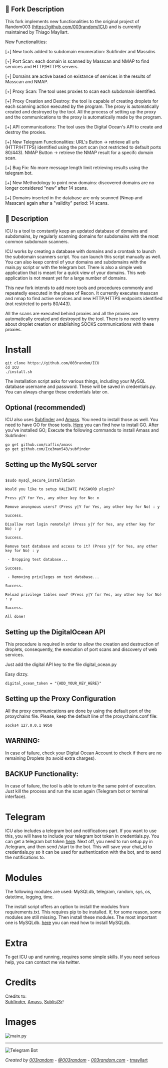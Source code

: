 ## 📌 Fork Description
This fork implements new functionalities to the original project of Random003 (https://github.com/003random/ICU) and is currently maintained by Thiago Mayllart.

New Functionalities:

[+] New tools added to subdomain enumeration: Subfinder and Massdns

[+] Port Scan: each domain is scanned by Masscan and NMAP to find services and HTTP/HTTPS servers.

[+] Domains are active based on existance of services in the results of Masscan and NMAP.

[+] Proxy Scan: The tool uses proxies to scan each subdomain identified.

[+] Proxy Creation and Destroy: the tool is capable of creating droplets for each scanning action executed by the program. The proxy is automatically created and destroyed by the tool. All the process of setting up the proxy and the communications to the proxy is automatically made by the program.

[+] API communications: The tool uses the Digital Ocean's API to create and destroy the proxies.

[+] New Telegram Functionalities: URL's Button -> retrieve all urls (HTTP/HTTPS) identified using the port scan (not restricted to default ports 80/443). NMAP Button -> retrieve the NMAP result for a specifc domain scan.

[+] Bug Fix: No more message length limit retrieving results using the telegram bot.

[+] New Methodology to point new domains: discovered domains are no longer considered "new" after 14 scans.

[+] Domains inserted in the database are only scanned (Nmap and Masscan) again after a "validity" period: 14 scans. 

## 📌 Description 
ICU is a tool to constantly keep an updated database of domains and subdomains, by regularly scanning domains for subdomains with the most common subdomain scanners.  
  
ICU works by creating a database with domains and a crontask to launch the subdomain scanners script. You can launch this script manually as well. You can also keep control of your domains and subdomains with the main.py script or with the telegram bot. There is also a simple web application that is meant for a quick view of your domains. This web application is not meant yet for a large number of domains.  

This new fork intends to add more tools and procedures commonly and repeatedly executed in the phase of Recon. It currently executes masscan and nmap to find active services and new HTTP/HTTPS endpoints identified (not restricted to ports 80/443).

All the scans are executed behind proxies and all the proxies are automatically created and destroyed by the tool. There is no need to worry about droplet creation or stablishing SOCKS communications with these proxies. 
  
    
# Install 
```
git clone https://github.com/003random/ICU  
cd ICU
./install.sh 
```  
The installation script asks for various things, including your MySQL database username and password. These will be saved in credentials.py. You can always change these credentials later on. 

## Optional (recommended)
ICU also uses [Subfinder]("https://github.com/Ice3man543/subfinder") and [Amass]("https://github.com/caffix/amass/"). 
You need to install those as well. You need to have GO for those tools. [Here]("https://www.digitalocean.com/community/tutorials/how-to-install-go-on-debian-8") you can find how to install GO. 
After you've installed GO; Execute the following commands to install Amass and Subfinder: 
```
go get github.com/caffix/amass
go get github.com/Ice3man543/subfinder
```
 
 ## Setting up the MySQL server

```

$sudo mysql_secure_installation

Would you like to setup VALIDATE PASSWORD plugin?

Press y|Y for Yes, any other key for No: n

Remove anonymous users? (Press y|Y for Yes, any other key for No) : y

Success.

Disallow root login remotely? (Press y|Y for Yes, any other key for No) : y

Success.

Remove test database and access to it? (Press y|Y for Yes, any other key for No) : y

 - Dropping test database...

Success.

 - Removing privileges on test database...

Success.

Reload privilege tables now? (Press y|Y for Yes, any other key for No) : y

Success.

All done!

```

 ## Setting up the DigitalOcean API
 
 This procedure is required in order to allow the creation and destruction of droplets, consequently, the execution of port scans and discovery of web services.
 
Just add the digital API key to the file digital_ocean.py
 
Easy dizzy.

```
digital_ocean_token = "{ADD_YOUR_KEY_HERE}"

```
  
 ## Setting up the Proxy Configuration
 
 All the proxy communications are done by using the default port of the proxychains file. Please, keep the default line of the proxychains.conf file:

 ```
socks4 127.0.0.1 9050
 ```
 
 
## WARNING:

In case of failure, check your Digital Ocean Account to check if there are no remaining Droplets (to avoid extra charges).

## BACKUP Functionality:

In case of failure, the tool is able to return to the same point of execution. Just kill the process and run the scan again (Telegram bot or terminal interface).

  
# Telegram 
ICU also includes a telegram bot and notifications part. If you want to use this, you will have to include your telegram bot token in credentials.py. You can get a telegram bot token [here]("https://core.telegram.org/bots#3-how-do-i-create-a-bot"). Next off, you need to run setup.py in /telegram, and then send /start to the bot. This will save your chat_id to credentials.py so it can be used for authentication with the bot, and to send the notifications to.  
   
# Modules 
The following modules are used: MySQLdb, telegram, random, sys, os, datetime, logging, time. 
 
The install script offers an option to install the modules from requirements.txt. This requires pip to be installed. If, for some reason, some modules are still missing. Then install these modules. The most important one is MySQLdb. [here]("https://stackoverflow.com/questions/25865270/how-to-install-python-mysqldb-module-using-pip") you can read how to install MySQLdb.  

# Extra
To get ICU up and running, requires some simple skills. If you need serious help, you can contact me via twitter.  
 
# Credits 
Credits to:  
[Subfinder]("https://github.com/Ice3man543/subfinder"), [Amass]("https://github.com/caffix/amass/"), [Sublist3r]("https://github.com/aboul3la/Sublist3r")!

# Images  
![main.py](https://poc-server.com/github/ICU/main.py.png)
  ___  
![Telegram Bot](https://poc-server.com/github/ICU/telegrambot.png)

 
*Created by [003random](http://hackerone.com/003random) - [@003random](https://twitter.com/rub003) - [003random.com](https://poc-server.com/blog/)* - [tmayllart](https://twitter.com/tmayllart) 



